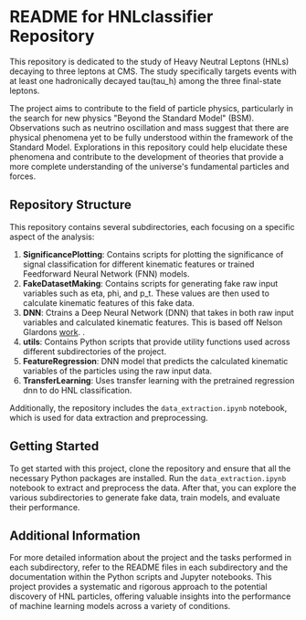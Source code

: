 # README for HNLclassifier Repository

This repository is dedicated to the study of Heavy Neutral Leptons (HNLs) decaying to three leptons at CMS. The study specifically targets events with at least one hadronically decayed tau(tau_h) among the three final-state leptons.

The project aims to contribute to the field of particle physics, particularly in the search for new physics "Beyond the Standard Model" (BSM). Observations such as neutrino oscillation and mass suggest that there are physical phenomena yet to be fully understood within the framework of the Standard Model. Explorations in this repository could help elucidate these phenomena and contribute to the development of theories that provide a more complete understanding of the universe's fundamental particles and forces.

## Repository Structure

This repository contains several subdirectories, each focusing on a specific aspect of the analysis:

1. **SignificancePlotting**: Contains scripts for plotting the significance of signal classification for different kinematic features or trained Feedforward Neural Network (FNN) models.
2. **FakeDatasetMaking**: Contains scripts for generating fake raw input variables such as eta, phi, and p_t. These values are then used to calculate kinematic features of this fake data.
3. **DNN**: Ctrains a Deep Neural Network (DNN) that takes in both raw input variables and calculated kinematic features. This is based off Nelson Glardons [work](https://github.com/Nelson-00/TP4b).
.
4. **utils**: Contains Python scripts that provide utility functions used across different subdirectories of the project.
5. **FeatureRegression**: DNN model that predicts the calculated kinematic variables of the particles using the raw input data.
6. **TransferLearning**: Uses transfer learning with the pretrained regression dnn to do HNL classification. 

Additionally, the repository includes the `data_extraction.ipynb` notebook, which is used for data extraction and preprocessing.

## Getting Started

To get started with this project, clone the repository and ensure that all the necessary Python packages are installed. Run the `data_extraction.ipynb` notebook to extract and preprocess the data. After that, you can explore the various subdirectories to generate fake data, train models, and evaluate their performance.

## Additional Information

For more detailed information about the project and the tasks performed in each subdirectory, refer to the README files in each subdirectory and the documentation within the Python scripts and Jupyter notebooks. This project provides a systematic and rigorous approach to the potential discovery of HNL particles, offering valuable insights into the performance of machine learning models across a variety of conditions.